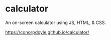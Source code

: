 # calculator
An on-screen calculator using JS, HTML, &amp; CSS.

https://conorpdoyle.github.io/calculator/
